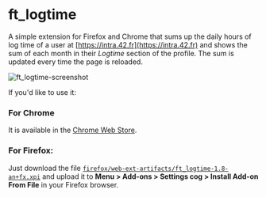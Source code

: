 # ft_logtime
A simple extension for Firefox and Chrome that sums up the daily hours of log time of a user at [https://intra.42.fr](https://intra.42.fr) and shows the sum of each month in their *Logtime* section of the profile.
The sum is updated every time the page is reloaded.

![ft_logtime-screenshot](https://user-images.githubusercontent.com/6943864/103114500-19958980-465f-11eb-948f-464ec20f17a6.png)

If you'd like to use it:

### For Chrome
It is available in the [Chrome Web Store](https://chrome.google.com/webstore/detail/ftlogtime/mnohnflacgkmhaocfhhmjeeciibiciep).

### For Firefox:
Just download the file [`firefox/web-ext-artifacts/ft_logtime-1.8-an+fx.xpi`](https://github.com/mohamedhaddi/ft_logtime/blob/main/firefox/web-ext-artifacts/ft_logtime-1.8-an%2Bfx.xpi) and upload it to **Menu > Add-ons > Settings cog > Install Add-on From File** in your Firefox browser.
